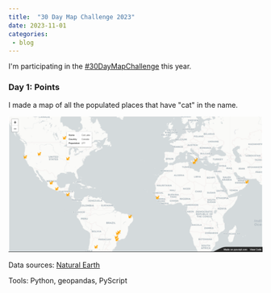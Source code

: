 ```yaml
---
title:  "30 Day Map Challenge 2023"
date: 2023-11-01
categories: 
 - blog
---
```


I'm participating in the [#30DayMapChallenge](https://30daymapchallenge.com/) this year.

### Day 1: Points

I made a map of all the populated places that have "cat" in the name.

[![MapHere](https://github.com/christyheaton/30DayMapChallenge_2023/blob/main/day01/outputs/Day1_Points.PNG)](https://cheaton.pyscriptapps.com/30daymapchallenge-day1/latest/)


Data sources: [Natural Earth](https://www.naturalearthdata.com/downloads/10m-cultural-vectors/10m-populated-places/)

Tools: Python, geopandas, PyScript

